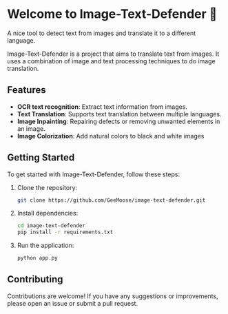 # Welcome to Image-Text-Defender 👋

A nice tool to detect text from images and translate it to a different language.

Image-Text-Defender is a project that aims to translate text from images. It uses a combination of image and text processing techniques to do image translation.

## Features

- **OCR text recognition**: Extract text information from images.
- **Text Translation**: Supports text translation between multiple languages.
- **Image Inpainting**: Repairing defects or removing unwanted elements in an image.
- **Image Colorization**: Add natural colors to black and white images

## Getting Started

To get started with Image-Text-Defender, follow these steps:

1. Clone the repository:
   ```sh
   git clone https://github.com/GeeMoose/image-text-defender.git
   ```

2. Install dependencies:
   ```sh
   cd image-text-defender
   pip install -r requirements.txt
   ```

3. Run the application:
   ```sh
   python app.py
   ```

## Contributing

Contributions are welcome! If you have any suggestions or improvements, please open an issue or submit a pull request.

